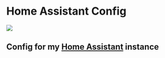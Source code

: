 # Home Assistant Config

![](https://github.com/tvelich/home-assistant-config/workflows/Checks/badge.svg)

## Config for my [Home Assistant](https://www.home-assistant.io/) instance
